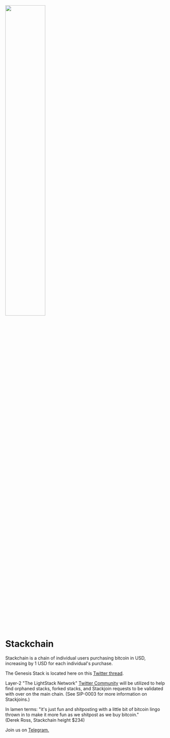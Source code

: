 <img src="https://github.com/stackchainsats/stackchain/blob/main/images/stackchain-logo.png" width=50% height=50%>

# Stackchain

Stackchain is a chain of individual users purchasing bitcoin in USD, increasing by 1 USD for each individual's purchase.

The Genesis Stack is located here on this <a href="https://twitter.com/AriZonanHODL/status/1549169119924080640/">Twitter thread</a>. 

Layer-2 "The LightStack Network" <a href="https://twitter.com/i/communities/1532011109598863361">Twitter Community</a> will be utilized to help find orphaned stacks, forked stacks, and Stackjoin requests to be validated with over on the main chain. (See SIP-0003 for more information on Stackjoins.)

In lamen terms:
"it's just fun and shitposting with a little bit of bitcoin lingo thrown in to make it more fun as we shitpost as we buy bitcoin."
<br>
(Derek Ross, Stackchain height $234)

Join us on <a href="https://t.me/stackchainsats">Telegram.</a>
